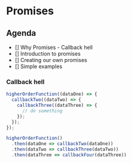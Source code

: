 # Promises

## Agenda
- [] Why Promises - Callback hell
- [] Introduction to promises
- [] Creating our own promises
- [] Simple examples

### Callback hell
```javascript
higherOrderFunction((dataOne) => {
  callbackTwo((dataTwo) => {
    callbackThree((dataThree) => {
      // do something
    });
  });
});
```

```javascript
higherOrderFunction()
  .then(dataOne => callbackTwo(dataOne))
  .then(dataTwo => callbackThree(dataTwo))
  .then(dataThree => callbackFour(dataThree))
```